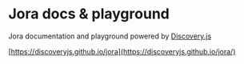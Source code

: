 # Jora docs & playground

Jora documentation and playground powered by [Discovery.js](https://github.com/discoveryjs/discovery)

[https://discoveryjs.github.io/jora](https://discoveryjs.github.io/jora/)
